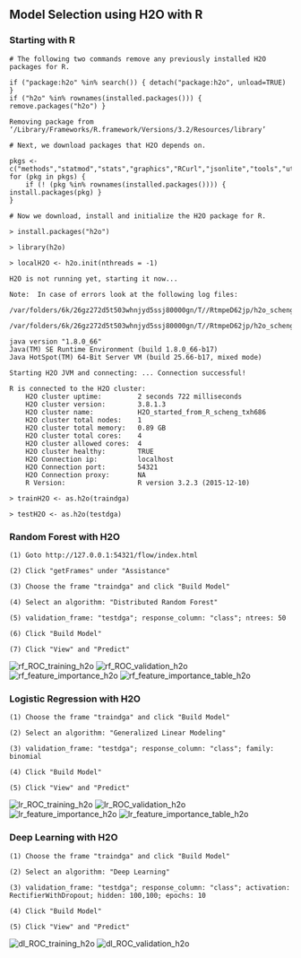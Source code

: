 ## Model Selection using H2O with R

### Starting with R
~~~
# The following two commands remove any previously installed H2O packages for R.

if ("package:h2o" %in% search()) { detach("package:h2o", unload=TRUE) }
if ("h2o" %in% rownames(installed.packages())) { remove.packages("h2o") }

Removing package from ‘/Library/Frameworks/R.framework/Versions/3.2/Resources/library’

# Next, we download packages that H2O depends on.

pkgs <- c("methods","statmod","stats","graphics","RCurl","jsonlite","tools","utils")
for (pkg in pkgs) {
    if (! (pkg %in% rownames(installed.packages()))) { install.packages(pkg) }
}

# Now we download, install and initialize the H2O package for R.

> install.packages("h2o")

> library(h2o)

> localH2O <- h2o.init(nthreads = -1)

H2O is not running yet, starting it now...

Note:  In case of errors look at the following log files:
    /var/folders/6k/26gz272d5t503whnjyd5ssj80000gn/T//RtmpeD62jp/h2o_scheng_started_from_r.out
    /var/folders/6k/26gz272d5t503whnjyd5ssj80000gn/T//RtmpeD62jp/h2o_scheng_started_from_r.err

java version "1.8.0_66"
Java(TM) SE Runtime Environment (build 1.8.0_66-b17)
Java HotSpot(TM) 64-Bit Server VM (build 25.66-b17, mixed mode)

Starting H2O JVM and connecting: ... Connection successful!

R is connected to the H2O cluster: 
    H2O cluster uptime:         2 seconds 722 milliseconds 
    H2O cluster version:        3.8.1.3 
    H2O cluster name:           H2O_started_from_R_scheng_txh686 
    H2O cluster total nodes:    1 
    H2O cluster total memory:   0.89 GB 
    H2O cluster total cores:    4 
    H2O cluster allowed cores:  4 
    H2O cluster healthy:        TRUE 
    H2O Connection ip:          localhost 
    H2O Connection port:        54321 
    H2O Connection proxy:       NA 
    R Version:                  R version 3.2.3 (2015-12-10) 

> trainH2O <- as.h2o(traindga)

> testH2O <- as.h2o(testdga)
~~~

### Random Forest with H2O
~~~
(1) Goto http://127.0.0.1:54321/flow/index.html

(2) Click "getFrames" under "Assistance"

(3) Choose the frame "traindga" and click "Build Model"

(4) Select an algorithm: "Distributed Random Forest"

(5) validation_frame: "testdga"; response_column: "class"; ntrees: 50

(6) Click "Build Model"

(7) Click "View" and "Predict"
~~~
![rf_ROC_training_h2o](images/rf_ROC_training_h2o.png)
![rf_ROC_validation_h2o](images/rf_ROC_validation_h2o.png)
![rf_feature_importance_h2o](images/rf_feature_importance_h2o.png)
![rf_feature_importance_table_h2o](images/rf_feature_importance_table_h2o.png)


### Logistic Regression with H2O
~~~
(1) Choose the frame "traindga" and click "Build Model"

(2) Select an algorithm: "Generalized Linear Modeling"

(3) validation_frame: "testdga"; response_column: "class"; family: binomial

(4) Click "Build Model"

(5) Click "View" and "Predict"
~~~
![lr_ROC_training_h2o](images/lr_ROC_training_h2o.png)
![lr_ROC_validation_h2o](images/lr_ROC_validation_h2o.png)
![lr_feature_importance_h2o](images/lr_feature_importance_h2o.png)
![lr_feature_importance_table_h2o](images/lr_feature_importance_table_h2o.png)


### Deep Learning with H2O
~~~
(1) Choose the frame "traindga" and click "Build Model"

(2) Select an algorithm: "Deep Learning"

(3) validation_frame: "testdga"; response_column: "class"; activation: RectifierWithDropout; hidden: 100,100; epochs: 10

(4) Click "Build Model"

(5) Click "View" and "Predict"
~~~
![dl_ROC_training_h2o](images/dl_ROC_training_h2o.png)
![dl_ROC_validation_h2o](images/dl_ROC_validation_h2o.png)
